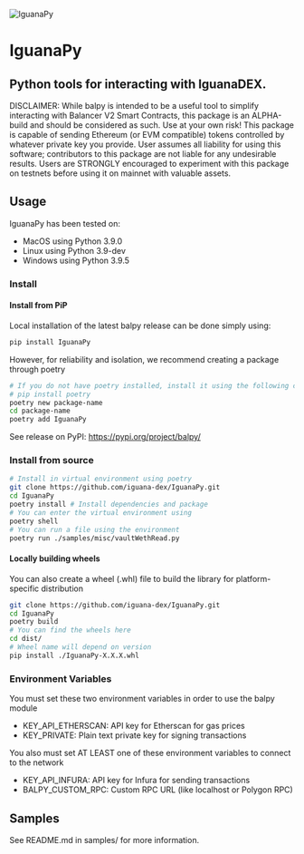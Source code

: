 ![IguanaPy](images/balpy.png?raw=true "balpy")
# IguanaPy
## Python tools for interacting with IguanaDEX. 

DISCLAIMER: While balpy is intended to be a useful tool to simplify interacting with Balancer V2 Smart Contracts, this package is an ALPHA-build and should be considered as such. Use at your own risk! This package is capable of sending Ethereum (or EVM compatible) tokens controlled by whatever private key you provide. User assumes all liability for using this software; contributors to this package are not liable for any undesirable results. Users are STRONGLY encouraged to experiment with this package on testnets before using it on mainnet with valuable assets.

## Usage
IguanaPy has been tested on:
- MacOS using Python 3.9.0
- Linux using Python 3.9-dev
- Windows using Python 3.9.5

### Install
#### Install from PiP
Local installation of the latest balpy release can be done simply using:
```bash
pip install IguanaPy
```
However, for reliability and isolation, we recommend creating a package through poetry
```bash
# If you do not have poetry installed, install it using the following commands:
# pip install poetry
poetry new package-name
cd package-name
poetry add IguanaPy
```
See release on PyPI: https://pypi.org/project/balpy/

### Install from source
```bash
# Install in virtual environment using poetry
git clone https://github.com/iguana-dex/IguanaPy.git
cd IguanaPy
poetry install # Install dependencies and package
# You can enter the virtual environment using
poetry shell
# You can run a file using the environment
poetry run ./samples/misc/vaultWethRead.py
```

#### Locally building wheels
You can also create a wheel (.whl) file to build the library for platform-specific distribution
```bash
git clone https://github.com/iguana-dex/IguanaPy.git
cd IguanaPy
poetry build
# You can find the wheels here
cd dist/
# Wheel name will depend on version
pip install ./IguanaPy-X.X.X.whl
```

### Environment Variables
You must set these two environment variables in order to use the balpy module
- KEY_API_ETHERSCAN: 	API key for Etherscan for gas prices
- KEY_PRIVATE: 			Plain text private key for signing transactions

You also must set AT LEAST one of these environment variables to connect to the network
- KEY_API_INFURA: 		API key for Infura for sending transactions
- BALPY_CUSTOM_RPC:   Custom RPC URL (like localhost or Polygon RPC)


## Samples
See README.md in samples/ for more information.
